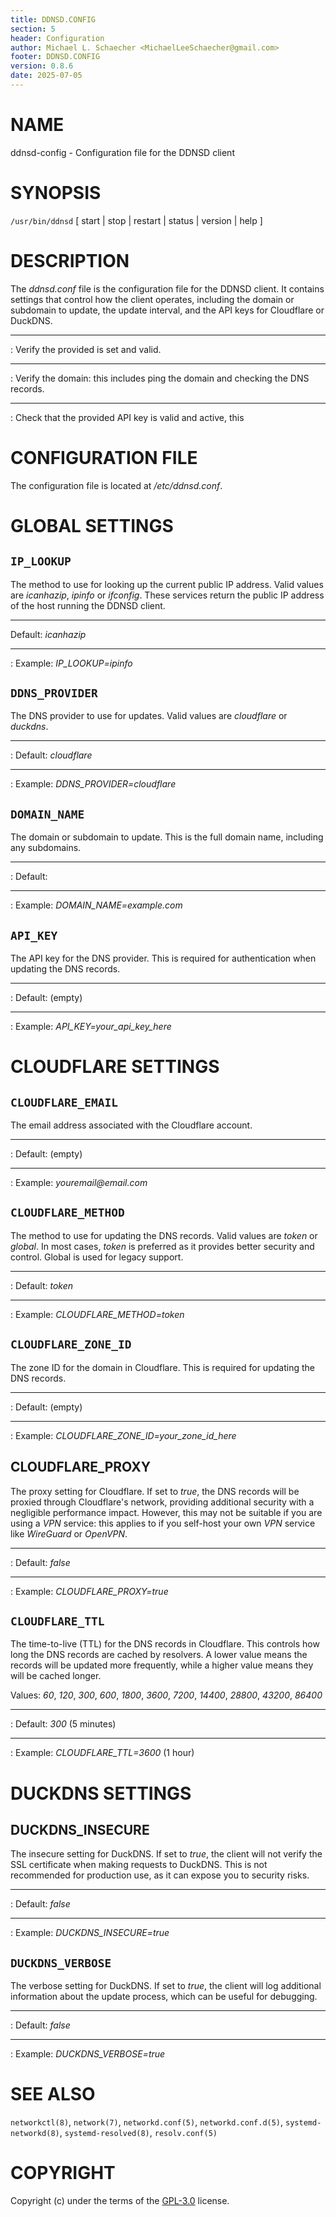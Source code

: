 ```yaml
---
title: DDNSD.CONFIG
section: 5
header: Configuration
author: Michael L. Schaecher <MichaelLeeSchaecher@gmail.com>
footer: DDNSD.CONFIG
version: 0.8.6
date: 2025-07-05
---
```


# NAME

ddnsd-config - Configuration file for the DDNSD client

# SYNOPSIS

`/usr/bin/ddnsd` [ start | stop | restart | status | version | help ]

# DESCRIPTION

The _ddnsd.conf_ file is the configuration file for the DDNSD client. It contains settings that control how the client operates, including the domain or subdomain to update, the update interval, and the API keys for Cloudflare or DuckDNS.

---

: Verify the provided is set and valid.

---

: Verify the domain: this includes ping the domain and checking the DNS records.

---

: Check that the provided API key is valid and active, this

# CONFIGURATION FILE

The configuration file is located at _/etc/ddnsd.conf_.

# GLOBAL SETTINGS

## `IP_LOOKUP`

The method to use for looking up the current public IP address. Valid values are _icanhazip_, _ipinfo_ or _ifconfig_. These services return the public IP address of the host running the DDNSD client.

---

Default: _icanhazip_

---

: Example: _IP_LOOKUP=ipinfo_

## `DDNS_PROVIDER`

The DNS provider to use for updates. Valid values are _cloudflare_ or _duckdns_.

---

: Default: _cloudflare_

---

: Example: _DDNS_PROVIDER=cloudflare_

## `DOMAIN_NAME`

The domain or subdomain to update. This is the full domain name, including any subdomains.

---

: Default:

---

: Example: _DOMAIN_NAME=example.com_

## `API_KEY`

The API key for the DNS provider. This is required for authentication when updating the DNS records.

---

: Default: (empty)

---

: Example: _API_KEY=your_api_key_here_

# CLOUDFLARE SETTINGS

## `CLOUDFLARE_EMAIL`

The email address associated with the Cloudflare account.

---

: Default: (empty)

---

: Example: _youremail@email.com_

## `CLOUDFLARE_METHOD`

The method to use for updating the DNS records. Valid values are _token_ or _global_. In most cases, _token_ is preferred as it provides better security and control. Global is used for legacy support.

---

: Default: _token_

---

: Example: _CLOUDFLARE_METHOD=token_

## `CLOUDFLARE_ZONE_ID`

The zone ID for the domain in Cloudflare. This is required for updating the DNS records.

---

: Default: (empty)

---

: Example: _CLOUDFLARE_ZONE_ID=your_zone_id_here_

## CLOUDFLARE_PROXY

The proxy setting for Cloudflare. If set to _true_, the DNS records will be proxied through Cloudflare's network, providing additional security with a negligible performance impact. However, this may not be suitable if you are using a _VPN_ service: this applies to if you self-host your own _VPN_ service like _WireGuard_ or _OpenVPN_.

---

: Default: _false_

---

: Example: _CLOUDFLARE_PROXY=true_

## `CLOUDFLARE_TTL`

The time-to-live (TTL) for the DNS records in Cloudflare. This controls how long the DNS records are cached by resolvers. A lower value means the records will be updated more frequently, while a higher value means they will be cached longer.

Values: _60_, _120_, _300_, _600_, _1800_, _3600_, _7200_, _14400_, _28800_, _43200_, _86400_

---

: Default: _300_ (5 minutes)

---

: Example: _CLOUDFLARE_TTL=3600_ (1 hour)

# DUCKDNS SETTINGS

## DUCKDNS_INSECURE

The insecure setting for DuckDNS. If set to _true_, the client will not verify the SSL certificate when making requests to DuckDNS. This is not recommended for production use, as it can expose you to security risks.

---

: Default: _false_

---

: Example: _DUCKDNS_INSECURE=true_

## `DUCKDNS_VERBOSE`

The verbose setting for DuckDNS. If set to _true_, the client will log additional information about the update process, which can be useful for debugging.

---

: Default: _false_

---

: Example: _DUCKDNS_VERBOSE=true_

# SEE ALSO

`networkctl(8)`, `network(7)`, `networkd.conf(5)`, `networkd.conf.d(5)`, `systemd-networkd(8)`, `systemd-resolved(8)`, `resolv.conf(5)`

# COPYRIGHT

Copyright (c) under the terms of the [GPL-3.0](https://www.gnu.org/licenses/gpl-3.0.en.html) license.
